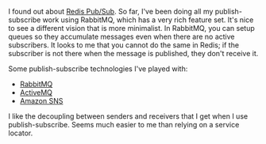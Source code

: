 I found out about [Redis Pub/Sub](https://redis.io/topics/pubsub).  So far,
I've been doing all my publish-subscribe work using RabbitMQ, which has a very
rich feature set.  It's nice to see a different vision that is more minimalist.
In RabbitMQ, you can setup queues so they accumulate messages even when there
are no active subscribers.  It looks to me that you cannot do the same in Redis;
if the subscriber is not there when the message is published, they don't
receive it.

Some publish-subscribe technologies I've played with:

- [RabbitMQ](https://www.rabbitmq.com/)
- [ActiveMQ](http://activemq.apache.org/)
- [Amazon SNS](https://aws.amazon.com/sns/)

I like the decoupling between senders and receivers that I get when I use
publish-subscribe.  Seems much easier to me than relying on a service locator.
